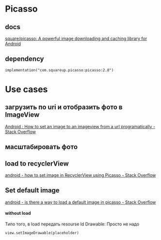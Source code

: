 # Picasso
## docs
[square/picasso: A powerful image downloading and caching library for Android](https://github.com/square/picasso)
## dependency
```
implementation("com.squareup.picasso:picasso:2.8")
```
# Use cases
## загрузить по uri и отобразить фото в ImageView
[Android : How to set an image to an imageview from a url programatically - Stack Overflow](https://stackoverflow.com/questions/43971819/android-how-to-set-an-image-to-an-imageview-from-a-url-programatically)
## масштабировать фото
## load to recyclerView
[android - how to set image in RecyclerView using Picasso - Stack Overflow](https://stackoverflow.com/questions/63082166/how-to-set-image-in-recyclerview-using-picasso)
## Set default image
[android - is there a way to load a default image in picasso - Stack Overflow](https://stackoverflow.com/questions/26670400/is-there-a-way-to-load-a-default-image-in-picasso)
#### without load
Типо того, в load передать resourse Id
Drawable: Просто не надо
```
view.setImageDrawable(placeholder)
```